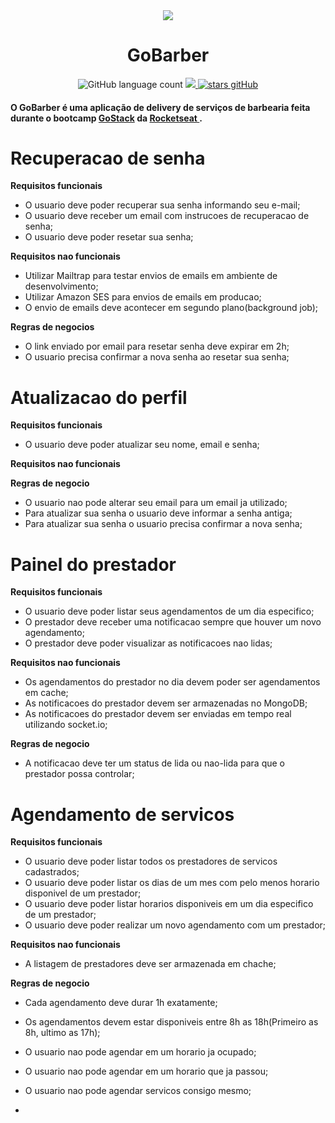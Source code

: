 <div align="center">
  <img src="https://i.imgur.com/BbGTXdO.png"/>
  <h1> GoBarber </h1>

  <img alt="GitHub language count" src="https://img.shields.io/github/languages/count/renanarantes/gobarber">
  <a href="https://www.linkedin.com/in/renan-m-arantes">
    <img src="https://img.shields.io/badge/made%20by-Renan%20Arantes-%222FFFee">
   </a>
   <a href="https://github.com/renanarantes/gobarber/stargazers">
    <img alt="stars gitHub" src="https://img.shields.io/github/stars/renanarantes/gobarber?style=social">
  </a>
</div>

<h4> O GoBarber é uma aplicação de delivery de serviços de barbearia feita durante o bootcamp <a href="https://rocketseat.com.br/gostack">GoStack</a> da <a href="https://rocketseat.com.br/"> Rocketseat </a>.</h4>

# Recuperacao de senha
**Requisitos funcionais**
- O usuario deve poder recuperar sua senha informando seu e-mail;
- O usuario deve receber um email com instrucoes de recuperacao de senha;
- O usuario deve poder resetar sua senha;

**Requisitos nao funcionais**
- Utilizar Mailtrap para testar envios de emails em ambiente de desenvolvimento;
- Utilizar Amazon SES para envios de emails em producao;
- O envio de emails deve acontecer em segundo plano(background job);

**Regras de negocios**
- O link enviado por email para resetar senha deve expirar em 2h;
- O usuario precisa confirmar a nova senha ao resetar sua senha;

# Atualizacao do perfil

**Requisitos funcionais**
- O usuario deve poder atualizar seu nome, email e senha;

**Requisitos nao funcionais**

**Regras de negocio**
- O usuario nao pode alterar seu email para um email ja utilizado;
- Para atualizar sua senha o usuario deve informar a senha antiga;
- Para atualizar sua senha o usuario precisa confirmar a nova senha;

# Painel do prestador

**Requisitos funcionais**
- O usuario deve poder listar seus agendamentos de um dia especifico;
- O prestador deve receber uma notificacao sempre que houver um novo agendamento;
- O prestador deve poder visualizar as notificacoes nao lidas;

**Requisitos nao funcionais**
- Os agendamentos do prestador no dia devem poder ser agendamentos em cache;
- As notificacoes do prestador devem ser armazenadas no MongoDB;
- As notificacoes do prestador devem ser enviadas em tempo real utilizando socket.io;

**Regras de negocio**
- A notificacao deve ter um status de lida ou nao-lida para que o prestador possa controlar;


# Agendamento de servicos

**Requisitos funcionais**
- O usuario deve poder listar todos os prestadores de servicos cadastrados;
- O usuario deve poder listar os dias de um mes com pelo menos horario disponivel de um prestador;
- O usuario deve poder listar horarios disponiveis em um dia especifico de um prestador;
- O usuario deve poder realizar um novo agendamento com um prestador;


**Requisitos nao funcionais**
- A listagem de prestadores deve ser armazenada em chache;

**Regras de negocio**
- Cada agendamento deve durar 1h exatamente;
- Os agendamentos devem estar disponiveis entre 8h as 18h(Primeiro as 8h, ultimo as 17h);
- O usuario nao pode agendar em um horario ja ocupado;
- O usuario nao pode agendar em um horario que ja passou;
- O usuario nao pode agendar servicos consigo mesmo;

-
